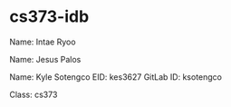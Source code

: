 # cs373-idb
Name: Intae Ryoo

Name: Jesus Palos

Name: Kyle Sotengco EID: kes3627 GitLab ID: ksotengco


Class: cs373
